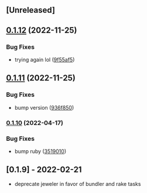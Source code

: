 ## [Unreleased]

## [0.1.12](https://github.com/charlotte-ruby/image_scraper/compare/v0.1.11...v0.1.12) (2022-11-25)


### Bug Fixes

* trying again lol ([9f55af5](https://github.com/charlotte-ruby/image_scraper/commit/9f55af55bb34d61a4a6dbf141998212229bf6ac9))

## [0.1.11](https://github.com/charlotte-ruby/image_scraper/compare/v0.1.10...v0.1.11) (2022-11-25)


### Bug Fixes

* bump version ([936f850](https://github.com/charlotte-ruby/image_scraper/commit/936f850b0f8f3d87607d28a5f3a4a088975b2ada))

### [0.1.10](https://www.github.com/charlotte-ruby/image_scraper/compare/v0.1.7...v0.1.10) (2022-04-17)

### Bug Fixes

* bump ruby ([3519010](https://github.com/charlotte-ruby/image_scraper/commit/351901036ed4b4b9432814ce05bcd5c67ae0c332))

## [0.1.9] - 2022-02-21

- deprecate jeweler in favor of bundler and rake tasks
